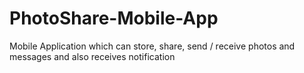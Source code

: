 # PhotoShare-Mobile-App
Mobile Application which can store, share, send / receive photos and messages and also receives notification
